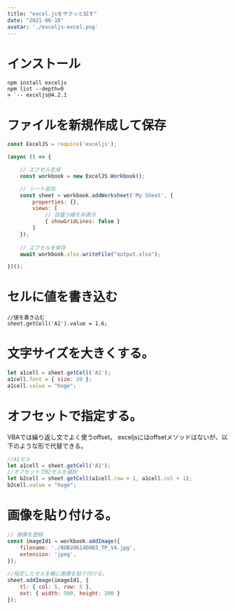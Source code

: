 ```yaml
---
title: "excel.jsをサクッと試す"
date: "2021-06-18"
avatar: './exceljs-excel.png'
---
```



# インストール
```
npm install exceljs
npm list --depth=0
> `-- exceljs@4.2.1
```

# ファイルを新規作成して保存
```javascript
const ExcelJS = require('exceljs');

(async () => {

    // エクセル生成
    const workbook = new ExcelJS.Workbook();

    // シート追加
    const sheet = workbook.addWorksheet('My Sheet', {
        properties: {},
        views: [
            // 目盛り線を非表示
            { showGridLines: false }
        ]
    });
    
    // エクセルを保存
    await workbook.xlsx.writeFile("output.xlsx");

})();
```


# セルに値を書き込む
```
//値を書き込む
sheet.getCell('A1').value = 1.6;
```

# 文字サイズを大きくする。
```javascript
let a1cell = sheet.getCell('A1');
a1cell.font = { size: 20 };
a1cell.value = "hoge";
```

# オフセットで指定する。
VBAでは繰り返し文でよく使うoffset。
exceljsにはoffsetメソッドはないが、以下のような形で代替できる。
```javascript
//A1セル
let a1cell = sheet.getCell('A1');
//オフセットでB2セルを選択
let b2cell = sheet.getCell(a1cell.row + 1, a1cell.col + 1);
b2cell.value = "hoge";
```

# 画像を貼り付ける。
```javascript
// 画像を登録
const imageId1 = workbook.addImage({
    filename: './BOB20614D003_TP_V4.jpg',
    extension: 'jpeg',
});
    
//指定したセルを軸に画像を貼り付ける。
sheet.addImage(imageId1, {
    tl: { col: 5, row: 5 },
    ext: { width: 500, height: 200 }
});
```



